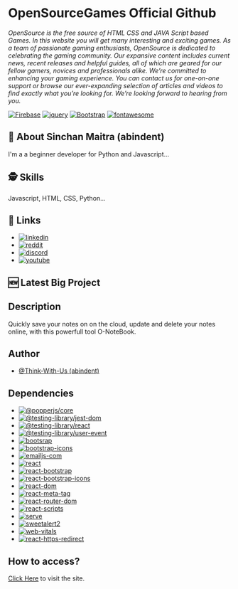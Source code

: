 # OpenSourceGames Official Github


*OpenSource is the free source of HTML CSS and JAVA Script based Games. In this website you will get many interesting and exciting games. As a team of passionate gaming enthusiasts, OpenSource is dedicated to celebrating the gaming community. Our expansive content includes current news, recent releases and helpful guides, all of which are geared for our fellow gamers, novices and professionals alike. We’re committed to enhancing your gaming experience. You can contact us for one-on-one support or browse our ever-expanding selection of articles and videos to find exactly what you’re looking for. We’re looking forward to hearing from you.*

[![Firebase](https://img.shields.io/badge/bootstrap-v3-brightgreen?style=for-the-badge&logo=npm)](https://firebase.google.com)
[![jquery](https://img.shields.io/badge/jquery-v1.10.2-brightgreen?style=for-the-badge&logo=nodedotjs)](https://jquery.com/)
[![Bootstrap](https://img.shields.io/badge/bootstrap-v3.0.0-brightgreen?style=for-the-badge&logo=appveyor)](https://getbootstrap.com/)
[![fontawesome](https://img.shields.io/badge/fontawesome-v6-brightgreen?style=for-the-badge&logo=appveyor)](https://fontawesome.com/)

## 🚀 About Sinchan Maitra (abindent)
I'm a a beginner developer for Python and Javascript...

## 🕵️‍ Skills
Javascript, HTML, CSS, Python...

## 🔗 Links

- [![linkedin](https://img.shields.io/badge/linkedin-0A66C2?style=for-the-badge&logo=linkedin&logoColor=white)](https://www.linkedin.com/in/sinchan-maitra-22a303217/)
- [![reddit](https://img.shields.io/reddit/subreddit-subscribers/Abindent?style=social)](https://reddit.com/r/Abindent)
- [![discord](https://img.shields.io/discord/843750265554206740)](https://discord.com/invite/dFW3gG7gPy) 
- [![youtube](https://img.shields.io/youtube/channel/subscribers/UCYCtnmYa44736S7GbfnbYoQ?style=social)](https://tiny.cc/discoHuge-YT)

## 🆕 Latest Big Project 

## Description
Quickly save your  notes on on the  cloud,  update and  delete your notes online, with this powerfull tool O-NoteBook.

## Author

- [@Think-With-Us (abindent)](https://www.github.com/abindent)

  
## Dependencies 
- [![@popperjs/core](https://img.shields.io/badge/@popperjs/core-2.11.0-green?style=for-the-badge&logo=npm)](https://www.npmjs.com/package/@popperjs/core)
- [![@testing-library/jest-dom](https://img.shields.io/badge/testing--library%2Fjest--dom-5.11.4-green?style=for-the-badge&logo=npm)](https://www.npmjs.com/package/@testing-library/jest-dom)
- [![@testing-library/react](https://img.shields.io/badge/testing--library%2Freact-11.1.0-green?style=for-the-badge&logo=npm)](https://www.npmjs.com/package/@testing-library/react)
- [![@testing-library/user-event](https://img.shields.io/badge/testing--library%2Fuser--event-12.1.10-green?style=for-the-badge&logo=npm)](https://www.npmjs.com/package/@testing-library/user-event)
- [![bootsrap](https://img.shields.io/badge/bootstrap-3.0.0-brightgreen?style=for-the-badge&logo=npm)](https://www.npmjs.com/package/bootstrap)
- [![bootstrap-icons](https://img.shields.io/badge/bootstrap--icons-1.7.2-brightgreen?style=for-the-badge&logo=npm)](https://www.npmjs.com/package/bootstrap-icons)
- [![emailjs-com](https://img.shields.io/badge/emailjs--com-3.2.0-brightgreen?style=for-the-badge&logo=npm)](https://www.npmjs.com/package/emailjs-com)
- [![react](https://img.shields.io/badge/react-17.0.2-green?style=for-the-badge&logo=npm)](https://www.npmjs.com/package/react)
- [![react-bootstrap](https://img.shields.io/badge/react--bootstrap-2.0.3-green?style=for-the-badge&logo=npm)](https://www.npmjs.com/package/react-bootstrap)
- [![react-bootstrap-icons](https://img.shields.io/badge/react--bootstrap--icons-1.6.1-green?style=for-the-badge&logo=npm)](https://www.npmjs.com/package/react-bootstrap-icons)
- [![react-dom](https://img.shields.io/badge/react--dom-17.0.2-green?style=for-the-badge&logo=npm)](https://www.npmjs.com/package/react-dom)
- [![react-meta-tag](https://img.shields.io/badge/react--meta--tag-1.0.1-green?style=for-the-badge&logo=npm)](https://www.npmjs.com/package/react-meta-tag)
- [![react-router-dom](https://img.shields.io/badge/react--router--dom-5.2.0-green?style=for-the-badge&logo=npm)](https://www.npmjs.com/package/react-router-dom)
- [![react-scripts](https://img.shields.io/badge/react--scripts-4.0.3-green?style=for-the-badge&logo=npm)](https://www.npmjs.com/package/react-scripts)
- [![serve](https://img.shields.io/badge/serve-13.0.2-green?style=for-the-badge&logo=npm)](https://www.npmjs.com/package/serve)
- [![sweetalert2](https://img.shields.io/badge/sweetalert2-11.3.0-green?style=for-the-badge&logo=npm)](https://www.npmjs.com/package/sweetalert2)
- [![web-vitals](https://img.shields.io/badge/web--vitals-1.0.1-green?style=for-the-badge&logo=npm)](https://www.npmjs.com/package/web-vital)
- [![react-https-redirect](https://img.shields.io/badge/react--https--redirect-1.1.0-green?style=for-the-badge&logo=npm)](https://www.npmjs.com/package/react-https-redirect)

## How to access?
[Click Here](https://onotebook.herokuapp.com/) to visit the site.


